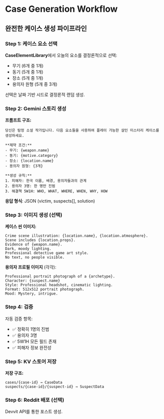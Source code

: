 # Case Generation Workflow

## 완전한 케이스 생성 파이프라인

### Step 1: 케이스 요소 선택

**CaseElementLibrary**에서 오늘의 요소를 결정론적으로 선택:
- 무기 (6개 중 1개)
- 동기 (5개 중 1개)
- 장소 (5개 중 1개)
- 용의자 원형 (5개 중 3개)

선택은 날짜 기반 시드로 결정론적 랜덤 생성.

### Step 2: Gemini 스토리 생성

**프롬프트 구조:**
```
당신은 탐정 소설 작가입니다. 다음 요소들을 사용하여 플레이 가능한 살인 미스터리 케이스를 생성하세요.

**제약 조건:**
- 무기: {weapon.name}
- 동기: {motive.category}
- 장소: {location.name}
- 용의자 원형: {3개}

**생성 규칙:**
1. 피해자: 한국 이름, 배경, 용의자들과의 관계
2. 용의자 3명: 한 명만 진범
3. 해결책 5W1H: WHO, WHAT, WHERE, WHEN, WHY, HOW
```

**응답 형식**: JSON (victim, suspects[], solution)

### Step 3: 이미지 생성 (선택)

**케이스 씬 이미지:**
```
Crime scene illustration: {location.name}, {location.atmosphere}.
Scene includes {location.props}.
Evidence of {weapon.name}.
Dark, moody lighting.
Professional detective game art style.
No text, no people visible.
```

**용의자 프로필 이미지** (각각):
```
Professional portrait photograph of a {archetype}.
Character: {suspect.name}
Style: Professional headshot, cinematic lighting.
Format: 512x512 portrait photograph.
Mood: Mystery, intrigue.
```

### Step 4: 검증

자동 검증 항목:
- ✅ 정확히 1명의 진범
- ✅ 용의자 3명
- ✅ 5W1H 모든 필드 존재
- ✅ 피해자 정보 완전성

### Step 5: KV 스토어 저장

**저장 구조:**
```
cases/{case-id} → CaseData
suspects/{case-id}/{suspect-id} → SuspectData
```

### Step 6: Reddit 배포 (선택)

Devvit API를 통한 포스트 생성.
